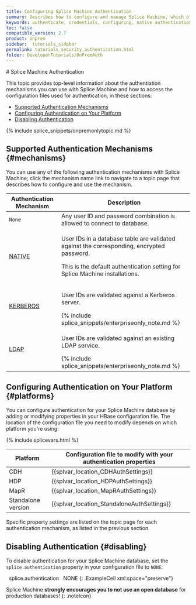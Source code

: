```yaml
---
title: Configuring Splice Machine Authentication
summary: Describes how to configure and manage Splice Machine, which offers several different authentication mechanisms, including LDAP.
keywords: authenticate, credentials, configuring, native authentication, ldap
toc: false
compatible_version: 2.7
product: onprem
sidebar:  tutorials_sidebar
permalink: tutorials_security_authentication.html
folder: DeveloperTutorials/OnPremAuth
---
```


<section>
<div class="TopicContent" data-swiftype-index="true" markdown="1">
# Splice Machine Authentication

This topic provides top-level information about the authentiation mechanisms you can use with Splice Machine and how to access the configuration files used for authentication, in these sections:

* [Supported Authentication Mechanisms](#mechanisms)
* [Configuring Authentication on Your Platform](#platforms)
* [Disabling Authentication](#disabling)

{% include splice_snippets/onpremonlytopic.md %}

## Supported Authentication Mechanisms   {#mechanisms}

You can use any of the following authentication mechanisms with Splice Machine; click the mechanism name link to navigate to a topic page that describes how to configure and use the mechanism.

<table summary="Descriptions of available authentication mechanisms.">
    <col />
    <col />
    <thead>
        <tr>
            <th>Authentication Mechanism</th>
            <th>Description</th>
        </tr>
    </thead>
    <tbody>
        <tr>
            <td><code>None</code></td>
            <td>Any user ID and password combination is allowed to connect to database.</td>
        </tr>
        <tr>
            <td class="CodeFont"><a href="tutorials_security_usingnative.html">NATIVE</a></td>
            <td>
                <p>User IDs in a database table are validated against the corresponding, encrypted password.</p>
                <p>This is the default authentication setting for Splice Machine installations.</p>
            </td>
        </tr>
        <tr>
            <td class="CodeFont"><a href="tutorials_security_usingkerberos.html">KERBEROS</a></td>
            <td>
                <p>User IDs are validated against a Kerberos server.</p>
{% include splice_snippets/enterpriseonly_note.md %}
            </td>
        </tr>
        <tr>
            <td class="CodeFont"><a href="tutorials_security_usingldap.html">LDAP</a></td>
            <td>
                <p>User IDs are validated against an existing LDAP service.</p>
{% include splice_snippets/enterpriseonly_note.md %}
            </td>
        </tr>
    </tbody>
</table>

## Configuring Authentication on Your Platform   {#platforms}
You can configure authentication for your Splice Machine database by adding or modifying properties in your HBase configuration file.
The location of the configuration file you need to modify depends on which platform you're using:

{% include splicevars.html %}
<table summary="Instructions for configuring Splice Machine authentication for your platform.">
    <col />
    <col />
    <thead>
        <tr>
            <th>Platform</th>
            <th>Configuration file to modify with your authentication properties</th>
        </tr>
    </thead>
    <tbody>
        <tr>
            <td>CDH</td>
            <td class="CodeFont">{{splvar_location_CDHAuthSettings}}</td>
        </tr>
        <tr>
            <td>HDP</td>
            <td>{{splvar_location_HDPAuthSettings}}</td>
        </tr>
        <tr>
            <td>MapR</td>
            <td class="CodeFont">{{splvar_location_MapRAuthSettings}}</td>
        </tr>
        <tr>
            <td>Standalone version</td>
            <td class="CodeFont">{{splvar_location_StandaloneAuthSettings}}</td>
        </tr>
    </tbody>
</table>

Specific property settings are listed on the topic page for each authentication mechanism, as listed in the previous section.

## Disabling Authentication   {#disabling}

To disable authentication for your Splice Machine database, set the `splice.authentication`
property in your configuration file to `NONE`:

<div class="preWrapperWide" markdown="1">
    <property>
       <name>splice.authentication</name>
       <value>NONE</value>
    </property>
{: .ExampleCell xml:space="preserve"}
</div>


Splice Machine **strongly encourages you to not use an open database**
for production databases!
{: .noteIcon}

</div>
</section>
